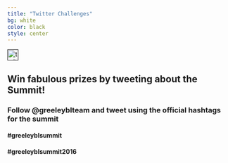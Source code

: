 ```yaml
---
title: "Twitter Challenges"
bg: white
color: black
style: center
---
```


<a href="">
   <img src="https://cdn1.iconfinder.com/data/icons/logotypes/32/twitter-128.png" alt="twitter icon" style="width:25px;"/>
</a>

## Win fabulous prizes by tweeting about the Summit!

### Follow @greeleyblteam and tweet using the official hashtags for the summit

#### #greeleyblsummit

#### #greeleyblsummit2016
